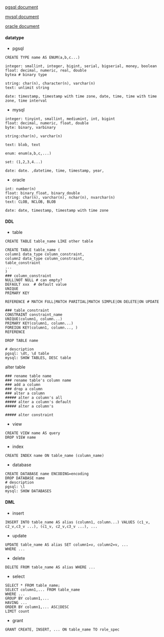 [pgsql document](https://www.postgresql.jp/document/10/html/index.html "pgsql document")

[mysql document](https://dev.mysql.com/doc/refman/5.6/ja/ "mysql document")

[oracle document](https://docs.oracle.com/cd/E16338_01/index.htm)

#### datatype
- pgsql

```
CREATE TYPE name AS ENUM(a,b,c...)
```

```
integer: smallint, integer, bigint, serial, bigserial, money, boolean
float: decimal, numeric, real, double
bytea # binary type

string: char(n), character(n), varchar(n)
text: unlimit string

date: timestamp, timestamp with time zone, date, time, time with time zone, time interval
```

- mysql

```
integer: tinyint, smallint, mediumint, int, bigint
float: decimal, numeric, float, double
byte: binary, varbinary

string:char(n), varchar(n)

text: blob, text

enum: enum(a,b,c,...)

set: (1,2,3,4...)

date: date. ,datetime, time, timestamp, year, 
```

- oracle

```
int: number(n)
float: binary_float, binary_double
string: char(n), varchar(n), nchar(n), nvarchar(n)
text: CLOB, NCLOB, BLOB

date: date, timestamp, timestamp with time zone

```

#### DDL

- table

```
CREATE TABLE table_name LIKE other table

CREATE TABLE table_name (
column1 data_type column_constraint,
column2 data_type column_constraint,
table_constraint
...
)
### column_constraint
NULL|NOT NULL # can empty?
DEFAULT xxx  # default value
UNIQUE
PRIMARY KEY

REFERENCE # MATCH FULL|MATCH PARITIAL|MATCH SIMPLE|ON DELETE|ON UPDATE

### table_constraint
CONSTRAINT constraint_name
UNIQUE(column1, column...)
PRIMARY KEY(column1, column...)
FOREIGN KEY(column1, column..., )
REFERENCE

DROP TABLE name

# description
pgsql: \dt, \d table
mysql: SHOW TABLES, DESC table
```

alter table

```
### rename table name
### rename table's column name
### add a column
### drop a column
### alter a column
##### alter a column's all
##### alter a column's default
##### alter a column's

##### alter constraint

```

- view

```
CREATE VIEW name AS query
DROP VIEW name
```

- index

```
CREATE INDEX name ON table_name (column_name)
```

- database

```
CREATE DATABASE name ENCODING=encoding
DROP DATABASE name
# description
pgsql: \l
mysql: SHOW DATABASES
```

#### DML

- insert
```
INSERT INTO table_name AS alias (column1, column...) VALUES (c1_v, c2_v,c3_v ...), (c1_v, c2_v,c3_v ...), ...
```

- update
```
UPDATE table_name AS alias SET column1=v, column2=v, ...
WHERE ...
```

- delete
```
DELETE FROM table_name AS alias WHERE ...
```

- select

```
SELECT * FROM table_name;
SELECT column1,... FROM table_name 
WHERE ...
GROUP BY column1,...
HAVING ...
ORDER BY column1,... ASC|DESC
LIMIT count
```

- grant

```
GRANT CREATE, INSERT, ... ON table_name TO role_spec
```




